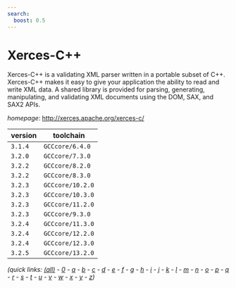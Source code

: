 ```yaml
---
search:
  boost: 0.5
---
```

# Xerces-C++

Xerces-C++ is a validating XML parser written in a portable subset of C++.  Xerces-C++ makes it easy to give your application the ability to read and  write XML data. A shared library is provided for parsing, generating,  manipulating, and validating XML documents using the DOM, SAX, and SAX2  APIs.

*homepage*: <http://xerces.apache.org/xerces-c/>

version | toolchain
--------|----------
``3.1.4`` | ``GCCcore/6.4.0``
``3.2.0`` | ``GCCcore/7.3.0``
``3.2.2`` | ``GCCcore/8.2.0``
``3.2.2`` | ``GCCcore/8.3.0``
``3.2.3`` | ``GCCcore/10.2.0``
``3.2.3`` | ``GCCcore/10.3.0``
``3.2.3`` | ``GCCcore/11.2.0``
``3.2.3`` | ``GCCcore/9.3.0``
``3.2.4`` | ``GCCcore/11.3.0``
``3.2.4`` | ``GCCcore/12.2.0``
``3.2.4`` | ``GCCcore/12.3.0``
``3.2.5`` | ``GCCcore/13.2.0``


*(quick links: [(all)](../index.md) - [0](../0/index.md) - [a](../a/index.md) - [b](../b/index.md) - [c](../c/index.md) - [d](../d/index.md) - [e](../e/index.md) - [f](../f/index.md) - [g](../g/index.md) - [h](../h/index.md) - [i](../i/index.md) - [j](../j/index.md) - [k](../k/index.md) - [l](../l/index.md) - [m](../m/index.md) - [n](../n/index.md) - [o](../o/index.md) - [p](../p/index.md) - [q](../q/index.md) - [r](../r/index.md) - [s](../s/index.md) - [t](../t/index.md) - [u](../u/index.md) - [v](../v/index.md) - [w](../w/index.md) - [x](../x/index.md) - [y](../y/index.md) - [z](../z/index.md))*

